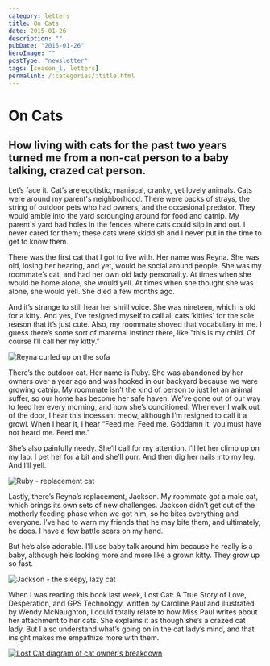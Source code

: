 ```yaml
---
category: letters
title: On Cats
date: 2015-01-26
description: ""
pubDate: "2015-01-26"
heroImage: ""
postType: "newsletter"
tags: [season_1, letters]
permalink: /:categories/:title.html
---
```


# On Cats

## How living with cats for the past two years turned me from a non-cat person to a baby talking, crazed cat person.

Let’s face it. Cat’s are egotistic, maniacal, cranky, yet lovely animals. Cats were around my parent's neighborhood. There were packs of strays, the string of outdoor pets who had owners, and the occasional predator. They would amble into the yard scrounging around for food and catnip. My parent's yard had holes in the fences where cats could slip in and out. I never cared for them; these cats were skiddish and I never put in the time to get to know them.

There was the first cat that I got to live with. Her name was Reyna. She was old, losing her hearing, and yet, would be social around people. She was my roommate’s cat, and had her own old lady personality. At times when she would be home alone, she would yell. At times when she thought she was alone, she would yell. She died a few months ago.

And it’s strange to still hear her shrill voice. She was nineteen, which is old for a kitty. And yes, I’ve resigned myself to call all cats ‘kitties’ for the sole reason that it’s just cute. Also, my roommate shoved that vocabulary in me. I guess there’s some sort of maternal instinct there, like "this is my child. Of course I’ll call her my kitty.”

![Reyna curled up on the sofa](http://gallery.tinyletterapp.com/b7acb1dd09358f1ed19f16a562a005fc08d42511/images/681e3b3e-8d74-4efd-a142-486567294b8b.jpg)

There’s the outdoor cat. Her name is Ruby. She was abandoned by her owners over a year ago and was hooked in our backyard because we were growing catnip. My roommate isn’t the kind of person to just let an animal suffer, so our home has become her safe haven. We’ve gone out of our way to feed her every morning, and now she’s conditioned. Whenever I walk out of the door, I hear this incessant meow, although I’m resigned to call it a growl. When I hear it, I hear “Feed me. Feed me. Goddamn it, you must have not heard me. Feed me."

She’s also painfully needy. She’ll call for my attention. I’ll let her climb up on my lap. I pet her for a bit and she’ll purr. And then dig her nails into my leg. And I’ll yell.

![Ruby - replacement cat](http://gallery.tinyletterapp.com/b7acb1dd09358f1ed19f16a562a005fc08d42511/images/48827d61-ebbd-43f0-a36c-45a552d326e9.jpg)

Lastly, there’s Reyna’s replacement, Jackson. My roommate got a male cat, which brings its own sets of new challenges. Jackson didn’t get out of the motherly feeding phase when we got him, so he bites everything and everyone. I’ve had to warn my friends that he may bite them, and ultimately, he does. I have a few battle scars on my hand.

But he’s also adorable. I’ll use baby talk around him because he really is a baby, although he’s looking more and more like a grown kitty. They grow up so fast.

![Jackson - the sleepy, lazy cat](http://gallery.tinyletterapp.com/b7acb1dd09358f1ed19f16a562a005fc08d42511/images/b1fd7b16-98d3-46fd-b939-f1e09683e14a.jpg)

When I was reading this book last week, Lost Cat: A True Story of Love, Desperation, and GPS Technology, written by Caroline Paul and illustrated by Wendy McNaughton, I could totally relate to how Miss Paul writes about her attachment to her cats. She explains it as though she’s a crazed cat lady. But I also understand what’s going on in the cat lady’s mind, and that insight makes me empathize more with them.

[![Lost Cat diagram of cat owner's breakdown](http://gallery.tinyletterapp.com/b7acb1dd09358f1ed19f16a562a005fc08d42511/images/2faba11a-4150-4890-b26b-5f25af17994d.jpg)](http://www.brainpickings.org/2013/04/09/lost-cat-wendy-macnaughton-caroline-paul/)
